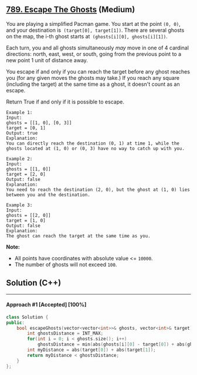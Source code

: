## [789. Escape The Ghosts](https://leetcode.com/problems/escape-the-ghosts/) (Medium)

You are playing a simplified Pacman game. You start at the point `(0, 0)`, and your destination is` (target[0], target[1])`. There are several ghosts on the map, the i-th ghost starts at` (ghosts[i][0], ghosts[i][1])`.

  

Each turn, you and all ghosts simultaneously *may* move in one of 4 cardinal directions: north, east, west, or south, going from the previous point to a new point 1 unit of distance away.

  

You escape if and only if you can reach the target before any ghost reaches you (for any given moves the ghosts may take.)  If you reach any square (including the target) at the same time as a ghost, it doesn't count as an escape.

  

Return True if and only if it is possible to escape.

  

```
Example 1:
Input: 
ghosts = [[1, 0], [0, 3]]
target = [0, 1]
Output: true
Explanation: 
You can directly reach the destination (0, 1) at time 1, while the ghosts located at (1, 0) or (0, 3) have no way to catch up with you.
```

  

```
Example 2:
Input: 
ghosts = [[1, 0]]
target = [2, 0]
Output: false
Explanation: 
You need to reach the destination (2, 0), but the ghost at (1, 0) lies between you and the destination.
```

  

```
Example 3:
Input: 
ghosts = [[2, 0]]
target = [1, 0]
Output: false
Explanation: 
The ghost can reach the target at the same time as you.
```

  

**Note:**

  

- All points have coordinates with absolute value <= `10000`.
- The number of ghosts will not exceed `100`.

## Solution (C++)

------

#### Approach #1  [Accepted] [100%] 

```c++
class Solution {
public:
    bool escapeGhosts(vector<vector<int>>& ghosts, vector<int>& target) {
        int ghostsDistance = INT_MAX;
        for(int i = 0; i < ghosts.size(); i++)
            ghostsDistance = min(abs(ghosts[i][0] - target[0]) + abs(ghosts[i][1] - target[1]), ghostsDistance);
        int myDistance = abs(target[0]) + abs(target[1]);
        return myDistance < ghostsDistance;
    }
};
```

